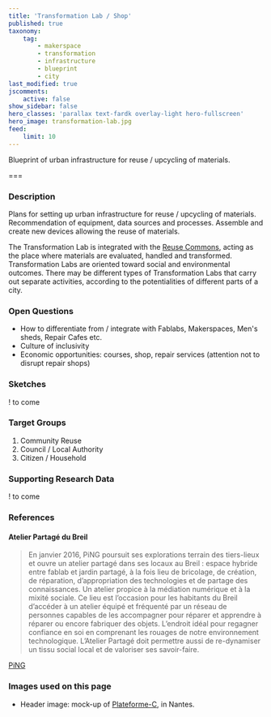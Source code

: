 ```yaml
---
title: 'Transformation Lab / Shop'
published: true
taxonomy:
    tag:
        - makerspace
        - transformation
        - infrastructure
        - blueprint
        - city
last_modified: true
jscomments:
    active: false
show_sidebar: false
hero_classes: 'parallax text-fardk overlay-light hero-fullscreen'
hero_image: transformation-lab.jpg
feed:
    limit: 10
---
```


Blueprint of urban infrastructure for reuse / upcycling of materials.

===

### Description

Plans for setting up urban infrastructure for reuse / upcycling of materials. Recommendation of equipment, data sources and processes. Assemble and create new devices allowing the reuse of materials.

The Transformation Lab is integrated with the [Reuse Commons](../reuse-commons), acting as the place where materials are evaluated, handled and transformed. Transformation Labs are oriented toward social and environmental outcomes. There may be different types of Transformation Labs that carry out separate activities, according to the potentialities of different parts of a city.

### Open Questions

* How to differentiate from / integrate with Fablabs, Makerspaces, Men's sheds, Repair Cafes etc.
* Culture of inclusivity
* Economic opportunities: courses, shop, repair services (attention not to disrupt repair shops)

### Sketches

! to come

### Target Groups

1. Community Reuse
1. Council / Local Authority
1. Citizen / Household

### Supporting Research Data

! to come

### References

#### Atelier Partagé du Breil

> En janvier 2016, PiNG poursuit ses explorations terrain des tiers-lieux et ouvre un atelier partagé dans ses locaux au Breil : espace hybride entre fablab et jardin partagé, à la fois lieu de bricolage, de création, de réparation, d’appropriation des technologies et de partage des connaissances. Un atelier propice à la médiation numérique et à la mixité sociale.
Ce lieu est l’occasion pour les habitants du Breil d’accéder à un atelier équipé et fréquenté par un réseau de personnes capables de les accompagner pour réparer et apprendre à réparer ou encore fabriquer des objets. L’endroit idéal pour regagner confiance en soi en comprenant les rouages de notre environnement technologique. L’Atelier Partagé doit permettre aussi de re-dynamiser un tissu social local et de valoriser ses savoir-faire.

[PiNG](https://ressource.pingbase.net/atelierpartagedubreil/)

### Images used on this page

* Header image: mock-up of [Plateforme-C](https://www.plateforme-c.org/), in Nantes.

